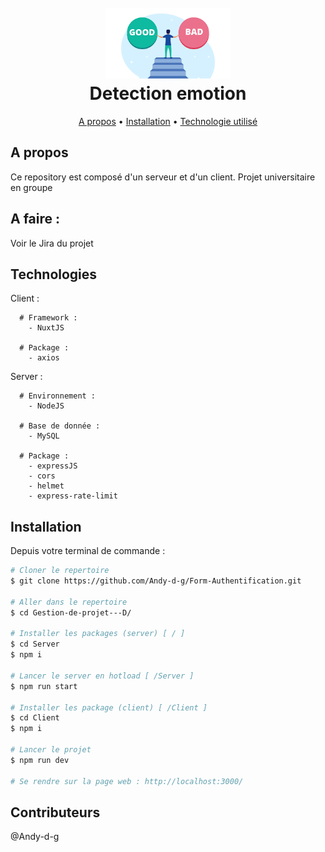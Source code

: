 <div align="center">
  <h1>
    <br>
    <a href=""><img src="favicon.png" alt="Bad or Good" width="200"></a>
    <br>
      Detection emotion 
    <br>
  </h1>
</div>

<div align="center">
  <a href="#a-propos">A propos</a> •
  <a href="#installation">Installation</a> •
  <a href="#technologies">Technologie utilisé</a> 
</div>

## A propos

Ce repository est composé d'un serveur et d'un client.
Projet universitaire en groupe 

## A faire :

Voir le Jira du projet

## Technologies

Client : 
```
  # Framework : 
    - NuxtJS

  # Package :
    - axios
```

Server :
```
  # Environnement : 
    - NodeJS
  
  # Base de donnée : 
    - MySQL
  
  # Package : 
    - expressJS
    - cors
    - helmet
    - express-rate-limit
```
## Installation

Depuis votre terminal de commande : 

```bash
# Cloner le repertoire
$ git clone https://github.com/Andy-d-g/Form-Authentification.git

# Aller dans le repertoire
$ cd Gestion-de-projet---D/

# Installer les packages (server) [ / ]
$ cd Server
$ npm i

# Lancer le server en hotload [ /Server ]
$ npm run start

# Installer les package (client) [ /Client ]
$ cd Client
$ npm i

# Lancer le projet
$ npm run dev

# Se rendre sur la page web : http://localhost:3000/

```
## Contributeurs

@Andy-d-g
